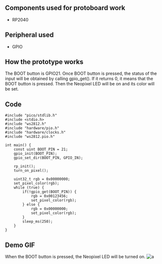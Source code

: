## Components used for protoboard work

- RP2040

## Peripheral used

- GPIO

## How the prototype works

The BOOT button is GPIO21. Once BOOT button is pressed, the status of the input will be obtained by calling gpio_get(). If it returns 0, it means that the BOOT button is pressed. Then the Neopixel LED will be on and its color will be set.

## Code

    #include "pico/stdlib.h"
    #include <stdio.h>
    #include "ws2812.h"
    #include "hardware/pio.h"
    #include "hardware/clocks.h"
    #include "ws2812.pio.h"

    int main() {
        const uint BOOT_PIN = 21;
        gpio_init(BOOT_PIN);
        gpio_set_dir(BOOT_PIN, GPIO_IN);

        rp_init();
        turn_on_pixel();

        uint32_t rgb = 0x00000000;
        set_pixel_color(rgb);
        while (true) {
            if(!gpio_get(BOOT_PIN)) {
                rgb = 0x00123456;
                set_pixel_color(rgb);
            } else {
                rgb = 0x00000000;
                set_pixel_color(rgb);
            }
            sleep_ms(250);
        }
    }

## Demo GIF

When the BOOT button is pressed, the Neopixel LED will be turned on.
![a](https://github.com/ZhijingY/ese5190-2022-lab2b-esp/blob/main/lab/05_i2c_traffic/IMG-1856.gif)

